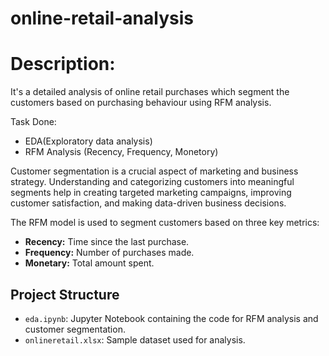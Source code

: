 # online-retail-analysis

# Description:
It's a detailed analysis of online retail purchases which segment the customers based on purchasing behaviour using RFM analysis.

Task Done:
  - EDA(Exploratory data analysis)
  - RFM Analysis (Recency, Frequency, Monetory)

Customer segmentation is a crucial aspect of marketing and business strategy. Understanding and categorizing customers into meaningful segments help in creating targeted marketing campaigns, improving customer satisfaction, and making data-driven business decisions.

The RFM model is used to segment customers based on three key metrics:
- **Recency:** Time since the last purchase.
- **Frequency:** Number of purchases made.
- **Monetary:** Total amount spent.

## Project Structure
- `eda.ipynb`: Jupyter Notebook containing the code for RFM analysis and customer segmentation.
- `onlineretail.xlsx`: Sample dataset used for analysis.
